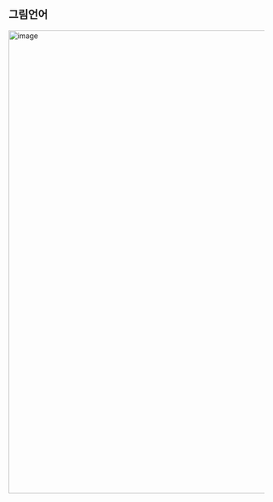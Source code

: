 
## 그림언어
<img width="912" alt="image" src="https://user-images.githubusercontent.com/62678380/194554916-cdfaa4c0-4c69-40ed-811a-d7305ed7fa18.png">